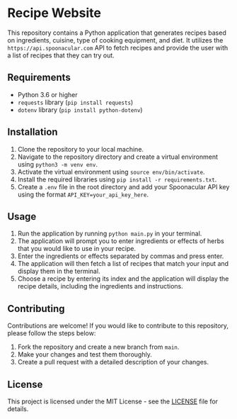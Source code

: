 # Recipe Website

This repository contains a Python application that generates recipes based on ingredients, cuisine, type of cooking equipment, and diet. It utilizes the `https://api.spoonacular.com` API to fetch recipes and provide the user with a list of recipes that they can try out.

## Requirements

- Python 3.6 or higher
- `requests` library (`pip install requests`)
- `dotenv` library (`pip install python-dotenv`)

## Installation

1. Clone the repository to your local machine.
2. Navigate to the repository directory and create a virtual environment using `python3 -m venv env`.
3. Activate the virtual environment using `source env/bin/activate`.
4. Install the required libraries using `pip install -r requirements.txt`.
5. Create a `.env` file in the root directory and add your Spoonacular API key using the format `API_KEY=your_api_key_here`.

## Usage

1. Run the application by running `python main.py` in your terminal.
2. The application will prompt you to enter ingredients or effects of herbs that you would like to use in your recipe.
3. Enter the ingredients or effects separated by commas and press enter.
4. The application will then fetch a list of recipes that match your input and display them in the terminal.
5. Choose a recipe by entering its index and the application will display the recipe details, including the ingredients and instructions.

## Contributing

Contributions are welcome! If you would like to contribute to this repository, please follow the steps below:

1. Fork the repository and create a new branch from `main`.
2. Make your changes and test them thoroughly.
3. Create a pull request with a detailed description of your changes.

## License

This project is licensed under the MIT License - see the [LICENSE](LICENSE) file for details.
